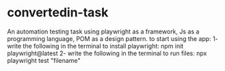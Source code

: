 # convertedin-task
An automation testing task using playwright as a framework, Js as a programming language, POM as a design pattern.
to start using the app:
1- write the following in the terminal to install playwright: npm init playwright@latest
2- write the following in the terminal to run files: npx playwright test "filename"
